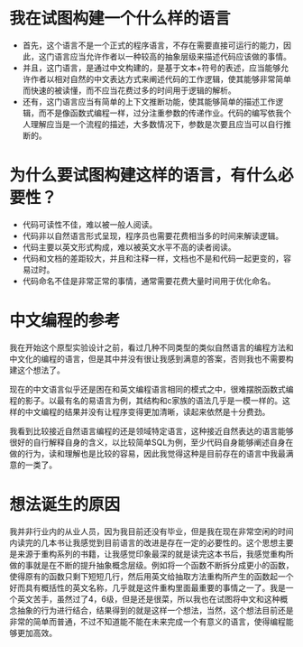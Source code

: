 # 我在试图构建一个什么样的语言
+ 首先，这个语言不是一个正式的程序语言，不存在需要直接可运行的能力，因此，这门语言应当允许作者以一种较高的抽象层级来描述代码应该做的事情。
+  并且，这门语言，是通过中文构建的，是基于文本+符号的表述，应当能够允许作者以相对自然的中文表达方式来阐述代码的工作逻辑，使其能够非常简单而快速的被读懂，而不应当花费过多的时间用于逻辑的解析。
+  还有，这门语言应当有简单的上下文推断功能，使其能够简单的描述工作逻辑，而不是像函数式编程一样，过分注重参数的传递作业。代码的编写依我个人理解应当是一个流程的描述，大多数情况下，参数是次要且应当可以自行推断的。

# 为什么要试图构建这样的语言，有什么必要性？
+ 代码可读性不佳，难以被一般人阅读。
+ 代码非以自然语言形式呈现，程序员也需要花费相当多的时间来解读逻辑。
+ 代码主要以英文形式构成，难以被英文水平不高的读者阅读。
+ 代码和文档的差距较大，并且和注释一样，文档也不是和代码一起更变的，容易过时。
+ 代码命名不佳是非常正常的事情，通常需要花费大量时间用于优化命名。

# 中文编程的参考

我在开始这个原型实验设计之前，看过几种不同类型的类似自然语言的编程方法和中文化的编程的语言，但是其中并没有很让我感到满意的答案，否则我也不需要构建这个想法了。

现在的中文语言似乎还是困在和英文编程语言相同的模式之中，很难摆脱函数式编程的影子。以最有名的易语言为例，其结构和c家族的语法几乎是一模一样的。这样的中文编程的结果并没有让程序变得更加清晰，读起来依然是十分费劲。

我看到比较接近自然语言编程的还是领域特定语言，这种接近自然表达的语言能够很好的自行解释自身的含义，以比较简单SQL为例，至少代码自身能够阐述自身在做的行为，读和理解也是比较的容易，因此我觉得这种是目前存在的语言中我最满意的一类了。

# 想法诞生的原因

我并非行业内的从业人员，因为我目前还没有毕业，但是我在现在非常空闲的时间内读完的几本书让我感觉到目前语言的改进是存在一定的必要性的。这个思想主要是来源于重构系列的书籍，让我感觉印象最深的就是读完这本书后，我感觉重构所做的事就是在不断的提升抽象概念层级。例如将一个函数不断拆分成更小的函数，使得原有的函数只剩下短短几行，然后用英文给抽取方法重构所产生的函数起一个好而具有概括性的英文名称，几乎就是这件重构里面最重要的事情之一了。我是一个英文苦手，虽然过了4，6级，但是还是很菜，所以我也在试图将中文和这种概念抽象的行为进行结合，结果得到的就是这样一个想法，当然，这个想法目前还是非常的简单而普通，不过不知道能不能在未来完成一个有意义的语言，使得编程能够更加高效。

